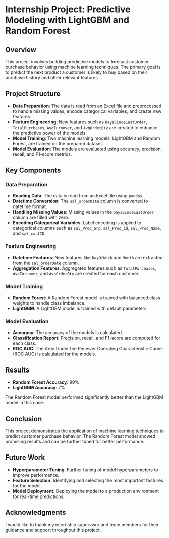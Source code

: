 # Internship Project: Predictive Modeling with LightGBM and Random Forest

## Overview

This project involves building predictive models to forecast customer purchase behavior using machine learning techniques. The primary goal is to predict the next product a customer is likely to buy based on their purchase history and other relevant features.

## Project Structure

- **Data Preparation**: The data is read from an Excel file and preprocessed to handle missing values, encode categorical variables, and create new features.
- **Feature Engineering**: New features such as `DaysSinceLastOrder`, `TotalPurchases`, `AvgTurnover`, and `AvgOrderQty` are created to enhance the predictive power of the models.
- **Model Training**: Two machine learning models, LightGBM and Random Forest, are trained on the prepared dataset.
- **Model Evaluation**: The models are evaluated using accuracy, precision, recall, and F1-score metrics.

## Key Components

### Data Preparation

- **Reading Data**: The data is read from an Excel file using `pandas`.
- **Datetime Conversion**: The `sal_orderDate` column is converted to datetime format.
- **Handling Missing Values**: Missing values in the `DaysSinceLastOrder` column are filled with zero.
- **Encoding Categorical Variables**: Label encoding is applied to categorical columns such as `sal_Prod_Grp`, `sal_Prod_id`, `sal_Prod_Name`, and `sal_custID`.

### Feature Engineering

- **Datetime Features**: New features like `DayOfWeek` and `Month` are extracted from the `sal_orderDate` column.
- **Aggregation Features**: Aggregated features such as `TotalPurchases`, `AvgTurnover`, and `AvgOrderQty` are created for each customer.

### Model Training

- **Random Forest**: A Random Forest model is trained with balanced class weights to handle class imbalance.
- **LightGBM**: A LightGBM model is trained with default parameters.

### Model Evaluation

- **Accuracy**: The accuracy of the models is calculated.
- **Classification Report**: Precision, recall, and F1-score are computed for each class.
- **ROC AUC**: The Area Under the Receiver Operating Characteristic Curve (ROC AUC) is calculated for the models.

## Results

- **Random Forest Accuracy**: 99%
- **LightGBM Accuracy**: 7%

The Random Forest model performed significantly better than the LightGBM model in this case.

## Conclusion

This project demonstrates the application of machine learning techniques to predict customer purchase behavior. The Random Forest model showed promising results and can be further tuned for better performance.

## Future Work

- **Hyperparameter Tuning**: Further tuning of model hyperparameters to improve performance.
- **Feature Selection**: Identifying and selecting the most important features for the model.
- **Model Deployment**: Deploying the model to a production environment for real-time predictions.

## Acknowledgments

I would like to thank my internship supervisor and team members for their guidance and support throughout this project.
